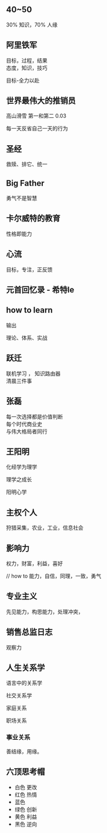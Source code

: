 

## 40~50 
30% 知识，70% 人缘

## 阿里铁军
目标，过程，结果   
态度，知识，技巧  

目标-全力以赴

## 世界最伟大的推销员
高山滑雪 第一和第二 0.03 

每一天反省自己一天的行为

##  圣经 
救赎、排它、统一

## Big Father 
勇气不是智慧

## 卡尔威特的教育
性格即能力

## 心流
目标，专注，正反馈

## 元首回忆录 - 希特le

## how to learn 
输出 

理论、体系、实战

## 跃迁
联机学习 ， 知识路由器  
清晨三件事   

## 张磊
每一次选择都是价值判断   
每个时代商业史  
与伟大格局者同行  

## 王阳明
化经学为理学

理学之成长

阳明心学

## 主权个人
狩猎采集，农业，工业，信息社会

## 影响力
权力，财富，利益，喜好

// how to 
能力，自信，同理，一致，勇气

## 专业主义
先见能力，构思能力，处理冲突，

## 销售总监日志
观察力

## 人生关系学

语言中的关系学

社交关系学

家庭关系

职场关系

### 事业关系
善结缘，用缘。

## 六顶思考帽
- 白色 更改
- 红色 热情
- 蓝色 
- 绿色  创新
- 黄色  利益
- 黑色  逆向





